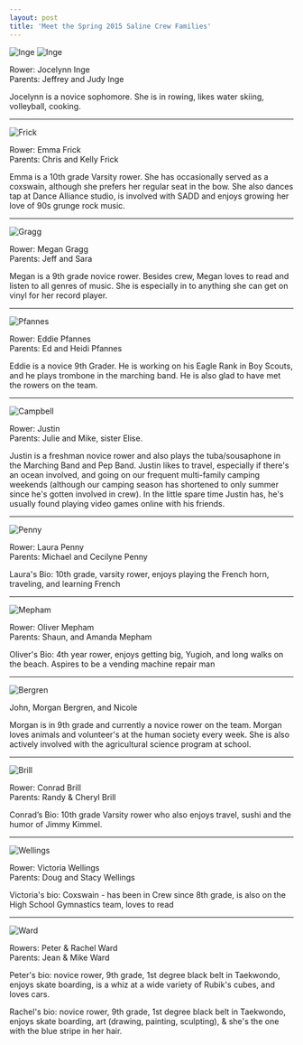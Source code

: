 ```yaml
---
layout: post  
title: 'Meet the Spring 2015 Saline Crew Families'
---
```

![Inge](http://i.imgur.com/G1LQNCV.png)
![Inge](http://i.imgur.com/T105Im5.png)

Rower: Jocelynn Inge  
Parents: Jeffrey and Judy Inge

Jocelynn is a novice sophomore. She is in rowing, likes water skiing,
volleyball, cooking.

--------------------------------------------------------------------------------

![Frick](http://i.imgur.com/toihfsJ.jpg)

Rower: Emma Frick  
Parents: Chris and Kelly Frick

Emma is a 10th grade Varsity rower. She has occasionally served as a coxswain,
although she prefers her regular seat in the bow. She also dances tap at Dance
Alliance studio, is involved with SADD and enjoys growing her love of 90s grunge
rock music.

--------------------------------------------------------------------------------

![Gragg](http://i.imgur.com/k6GYKEK.jpg)

Rower: Megan Gragg  
Parents: Jeff and Sara

Megan is a 9th grade novice rower. Besides crew, Megan loves to read and listen
to all genres of music. She is especially in to anything she can get on vinyl
for her record player.

--------------------------------------------------------------------------------

![Pfannes](http://i.imgur.com/tCP0UI3.jpg)

Rower: Eddie Pfannes  
Parents: Ed and Heidi Pfannes

Eddie is a novice 9th Grader. He is working on his Eagle Rank in Boy Scouts, and
he plays trombone in the marching band. He is also glad to have met the rowers
on the team.

--------------------------------------------------------------------------------

![Campbell](http://i.imgur.com/3feE2Ma.jpg)

Rower: Justin  
Parents: Julie and Mike, sister Elise.

Justin is a freshman novice rower and also plays the tuba/sousaphone in the
Marching Band and Pep Band. Justin likes to travel, especially if there's an
ocean involved, and going on our frequent multi-family camping weekends
(although our camping season has shortened to only summer since he's gotten
involved in crew). In the little spare time Justin has, he's usually found
playing video games online with his friends.

--------------------------------------------------------------------------------

![Penny](http://i.imgur.com/M1MmHvJ.jpg)

Rower: Laura Penny  
Parents: Michael and Cecilyne Penny

Laura's Bio: 10th grade, varsity rower, enjoys playing the French horn,
traveling, and learning French

--------------------------------------------------------------------------------

![Mepham](http://i.imgur.com/l32fk4j.jpg)

Rower: Oliver Mepham  
Parents: Shaun, and Amanda Mepham

Oliver's Bio: 4th year rower, enjoys getting big, Yugioh, and long walks on the
beach. Aspires to be a vending machine repair man

--------------------------------------------------------------------------------

![Bergren](http://i.imgur.com/PaHXlGp.jpg)

John, Morgan Bergren, and Nicole

Morgan is in 9th grade and currently a novice rower on the team. Morgan loves
animals and volunteer's at the human society every week. She is also actively
involved with the agricultural science program at school.

--------------------------------------------------------------------------------

![Brill](http://i.imgur.com/0gJ5jAv.jpg)

Rower: Conrad Brill  
Parents: Randy & Cheryl Brill

Conrad’s Bio: 10th grade Varsity rower who also enjoys travel, sushi and the
humor of Jimmy Kimmel.

--------------------------------------------------------------------------------

![Wellings](http://i.imgur.com/DSL5Mt8.jpg)

Rower: Victoria Wellings  
Parents: Doug and Stacy Wellings

Victoria's bio: Coxswain - has been in Crew since 8th grade, is also on the High
School Gymnastics team, loves to read

--------------------------------------------------------------------------------

![Ward](http://i.imgur.com/ON8198w.jpg)

Rowers: Peter & Rachel Ward  
Parents: Jean & Mike Ward

Peter's bio: novice rower, 9th grade, 1st degree black belt in Taekwondo, enjoys
skate boarding, is a whiz at a wide variety of Rubik's cubes, and loves cars.

Rachel's bio: novice rower, 9th grade, 1st degree black belt in Taekwondo,
enjoys skate boarding, art (drawing, painting, sculpting), & she's the one with
the blue stripe in her hair.
